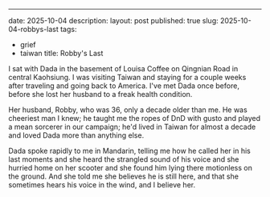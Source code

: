 ---
date: 2025-10-04
description:
layout: post
published: true
slug: 2025-10-04-robbys-last
tags:
- grief
- taiwan
title: Robby's Last

I sat with Dada in the basement of Louisa Coffee on Qingnian Road in central Kaohsiung. I was visiting Taiwan and staying for a couple weeks after traveling and going back to America. I've met Dada once before, before she lost her husband to a freak health condition.

Her husband, Robby, who was 36, only a decade older than me. He was cheeriest man I knew; he taught me the ropes of DnD with gusto and played a mean sorcerer in our campaign; he'd lived in Taiwan for almost a decade and loved Dada more than anything else. 

Dada spoke rapidly to me in Mandarin, telling me how he called her in his last moments and she heard the strangled sound of his voice and she hurried home on her scooter and she found him lying there motionless on the ground. And she told me she believes he is still here, and that she sometimes hears his voice in the wind, and I believe her.